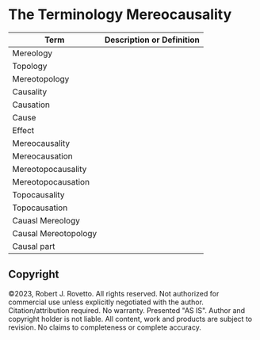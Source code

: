 # The Terminology Mereocausality

| Term  | Description or Definition |
| ------------- | ------------- |
| Mereology  |   |
| Topology  |   |
| Mereotopology  |   |
| Causality  |   |
| Causation  |   |
| Cause  |   |
| Effect  |   |
| Mereocausality  |  |
| Mereocausation |  |
| Mereotopocausality |  |
| Mereotopocausation  |  |
| Topocausality |  |
| Topocausation |  |
| Cauasl Mereology |  |
| Causal Mereotopology |  |
| Causal part |   |
















## Copyright
©2023, Robert J. Rovetto. All rights reserved.
Not authorized for commercial use unless explicitly negotiated with the author. Citation/attribution required.
No warranty. Presented "AS IS". Author and copyright holder is not liable. All content, work and products are subject to revision. No claims to completeness or complete accuracy.
